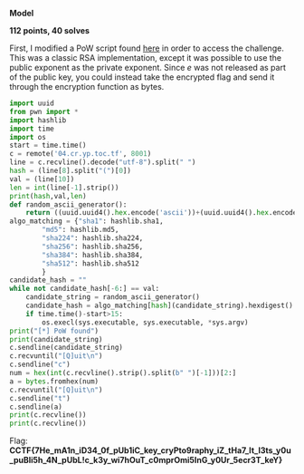 **Model**

**112 points, 40 solves**

First, I modified a PoW script found [here](http://hkopp.github.io/2019/08/writeup-crypto-ctf) in order to access the challenge. This was a classic RSA implementation, except it was possible to use the public exponent as the private exponent. Since *e* was not released as part of the public key, you could instead take the encrypted flag and send it through the encryption function as bytes. 

```python
import uuid
from pwn import *
import hashlib
import time
import os
start = time.time()
c = remote('04.cr.yp.toc.tf', 8001)
line = c.recvline().decode("utf-8").split(" ")
hash = (line[8].split("(")[0])
val = (line[10])
len = int(line[-1].strip())
print(hash,val,len)
def random_ascii_generator():
    return ((uuid.uuid4().hex.encode('ascii'))+(uuid.uuid4().hex.encode('ascii')))[:len]
algo_matching = {"sha1": hashlib.sha1,
        "md5": hashlib.md5,
        "sha224": hashlib.sha224,
        "sha256": hashlib.sha256,
        "sha384": hashlib.sha384,
        "sha512": hashlib.sha512
        }
candidate_hash = ""
while not candidate_hash[-6:] == val:
    candidate_string = random_ascii_generator()
    candidate_hash = algo_matching[hash](candidate_string).hexdigest()
    if time.time()-start>15:
        os.execl(sys.executable, sys.executable, *sys.argv)
print("[*] PoW found")
print(candidate_string)
c.sendline(candidate_string)
c.recvuntil("[Q]uit\n")
c.sendline("c")
num = hex(int(c.recvline().strip().split(b" ")[-1]))[2:]
a = bytes.fromhex(num)
c.recvuntil("[Q]uit\n")
c.sendline("t")
c.sendline(a)
print(c.recvline())
print(c.recvline())
```

Flag: 
**CCTF{7He_mA1n_iD34_0f_pUb1iC_key_cryPto9raphy_iZ_tHa7_It_l3ts_y0u_puBli5h_4N_pUbL!c_k3y_wi7hOuT_c0mprOmi5InG_y0Ur_5ecr3T_keY}**
